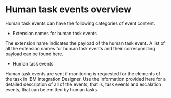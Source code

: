 <!-- image -->

# Human task events overview

Human task events can have the following categories of event content.

- Extension names for human task events

The extension name indicates the payload of the human task event. A list of all the extension names for human task events and their corresponding payload can be found here.
- Human task events

Human task events are sent if monitoring is requested for the elements of the task in IBM Integration Designer. Use the information provided here for a detailed description of all of the events, that is, task events and escalation events, that can be emitted by human tasks.